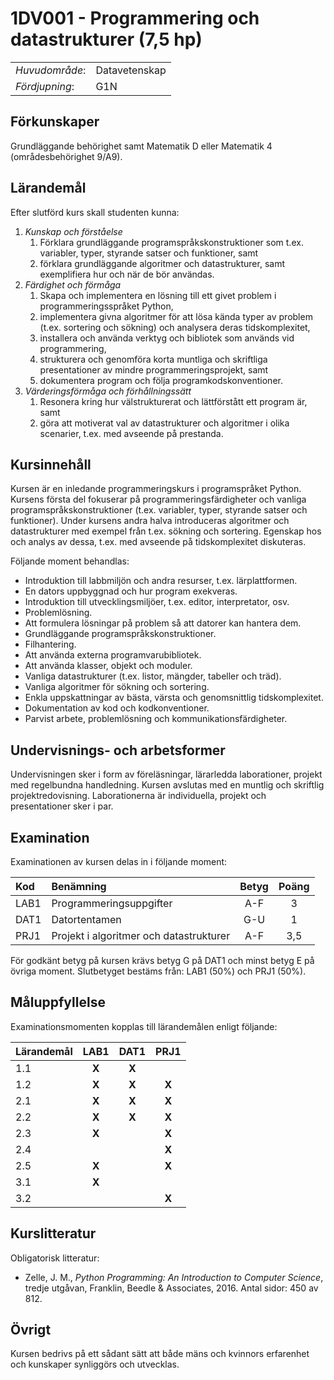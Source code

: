 # 1DV001 - Programmering och datastrukturer (7,5 hp)

|     |     |
| --- | --- | 
| *Huvudområde*: | Datavetenskap | 
| *Fördjupning*: | G1N | 

## Förkunskaper

Grundläggande behörighet samt Matematik D eller Matematik 4 (områdesbehörighet 9/A9).

## Lärandemål

Efter slutförd kurs skall studenten kunna:

1. *Kunskap och förståelse*
    1. Förklara grundläggande programspråkskonstruktioner som t.ex. variabler, typer, styrande satser och funktioner, samt
    2. förklara grundläggande algoritmer och datastrukturer, samt exemplifiera hur och när de bör användas. 
2. *Färdighet och förmåga*
    1. Skapa och implementera en lösning till ett givet problem i programmeringsspråket Python,
    2. implementera givna algoritmer för att lösa kända typer av problem (t.ex. sortering och sökning) och analysera deras tidskomplexitet,
    3. installera och använda verktyg och bibliotek som används vid programmering, 
    4. strukturera och genomföra korta muntliga och skriftliga presentationer av mindre programmeringsprojekt, samt
    5. dokumentera program och följa programkodskonventioner.
3. *Värderingsförmåga och förhållningssätt*
    1. Resonera kring hur välstrukturerat och lättförstått ett program är, samt
    2. göra att motiverat val av datastrukturer och algoritmer i olika scenarier, t.ex. med avseende på prestanda.

## Kursinnehåll

Kursen är en inledande programmeringskurs i programspråket Python. Kursens första del fokuserar på programmeringsfärdigheter och vanliga programspråkskonstruktioner (t.ex. variabler, typer, styrande satser och funktioner). Under kursens andra halva introduceras algoritmer och datastrukturer med exempel från t.ex. sökning och sortering. Egenskap hos och analys av dessa, t.ex. med avseende på tidskomplexitet diskuteras.

Följande moment behandlas:

- Introduktion till labbmiljön och andra resurser, t.ex. lärplattformen.
- En dators uppbyggnad och hur program exekveras.
- Introduktion till utvecklingsmiljöer, t.ex. editor, interpretator, osv.
- Problemlösning.
- Att formulera lösningar på problem så att datorer kan hantera dem.
- Grundläggande programspråkskonstruktioner.
- Filhantering.
- Att använda externa programvarubibliotek.
- Att använda klasser, objekt och moduler.
- Vanliga datastrukturer (t.ex. listor, mängder, tabeller och träd).
- Vanliga algoritmer för sökning och sortering.
- Enkla uppskattningar av bästa, värsta och genomsnittlig tidskomplexitet.
- Dokumentation av kod och kodkonventioner.
- Parvist arbete, problemlösning och kommunikationsfärdigheter.

## Undervisnings- och arbetsformer

Undervisningen sker i form av föreläsningar, lärarledda laborationer, projekt med regelbundna handledning. Kursen avslutas med en  muntlig och skriftlig projektredovisning. Laborationerna är individuella, projekt och presentationer sker i par. 

## Examination

Examinationen av kursen delas in i följande moment:

| Kod  | Benämning                               | Betyg | Poäng |  
| :--- | :-------------------------------------- | :---: | :---: |  
| LAB1 | Programmeringsuppgifter               | A-F   | 3     |  
| DAT1 | Datortentamen                           | G-U   | 1     |  
| PRJ1 | Projekt i algoritmer och datastrukturer | A-F   | 3,5   |  

För godkänt betyg på kursen krävs betyg G på DAT1 och minst betyg E på övriga moment. Slutbetyget bestäms från: LAB1 (50%) och PRJ1 (50%).

## Måluppfyllelse

Examinationsmomenten kopplas till lärandemålen enligt följande:

| Lärandemål | LAB1  | DAT1  | PRJ1  |  
| :--------- | :---: | :---: | :---: |  
| 1.1        | **X** | **X** |       |  
| 1.2        | **X** | **X** | **X** |  
| 2.1        | **X** | **X** | **X** |  
| 2.2        | **X** | **X** | **X** |  
| 2.3        | **X** |       | **X** |  
| 2.4        |       |       | **X** |
| 2.5        | **X** |       | **X** |  
| 3.1        | **X** |       |       |  
| 3.2        |       |       | **X** |  

## Kurslitteratur

Obligatorisk litteratur:

- Zelle, J. M., *Python Programming: An Introduction to Computer Science*, tredje utgåvan, Franklin, Beedle & Associates, 2016. Antal sidor: 450 av 812.

## Övrigt

Kursen bedrivs på ett sådant sätt att både mäns och kvinnors erfarenhet och kunskaper synliggörs och utvecklas.
